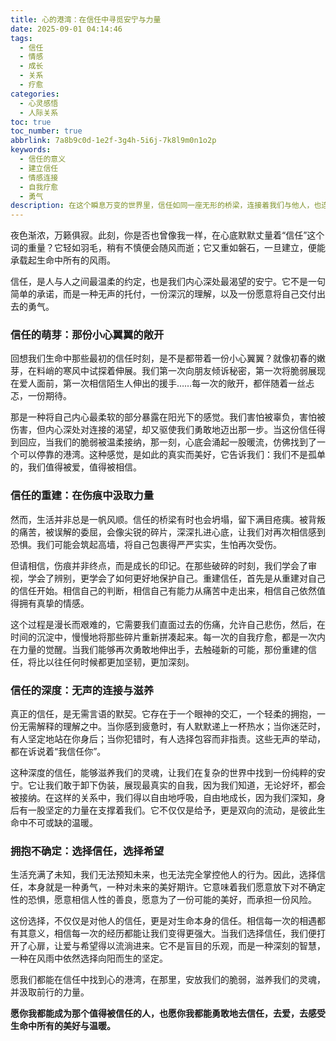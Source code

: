 ```yaml
---
title: 心的港湾：在信任中寻觅安宁与力量
date: 2025-09-01 04:14:46
tags:
  - 信任
  - 情感
  - 成长
  - 关系
  - 疗愈
categories:
  - 心灵感悟
  - 人际关系
toc: true
toc_number: true
abbrlink: 7a8b9c0d-1e2f-3g4h-5i6j-7k8l9m0n1o2p
keywords:
  - 信任的意义
  - 建立信任
  - 情感连接
  - 自我疗愈
  - 勇气
description: 在这个瞬息万变的世界里，信任如同一座无形的桥梁，连接着我们与他人，也连接着我们与自己的内心。它脆弱却又坚韧，是所有深刻情感的基石。本文将带你一同探索信任的深层含义，感受它如何滋养我们的灵魂，赋予我们前行的勇气与力量。
---
```


夜色渐浓，万籁俱寂。此刻，你是否也曾像我一样，在心底默默丈量着“信任”这个词的重量？它轻如羽毛，稍有不慎便会随风而逝；它又重如磐石，一旦建立，便能承载起生命中所有的风雨。

信任，是人与人之间最温柔的约定，也是我们内心深处最渴望的安宁。它不是一句简单的承诺，而是一种无声的托付，一份深沉的理解，以及一份愿意将自己交付出去的勇气。

### 信任的萌芽：那份小心翼翼的敞开

回想我们生命中那些最初的信任时刻，是不是都带着一份小心翼翼？就像初春的嫩芽，在料峭的寒风中试探着伸展。我们第一次向朋友倾诉秘密，第一次将脆弱展现在爱人面前，第一次相信陌生人伸出的援手……每一次的敞开，都伴随着一丝忐忑，一份期待。

那是一种将自己内心最柔软的部分暴露在阳光下的感觉。我们害怕被辜负，害怕被伤害，但内心深处对连接的渴望，却又驱使我们勇敢地迈出那一步。当这份信任得到回应，当我们的脆弱被温柔接纳，那一刻，心底会涌起一股暖流，仿佛找到了一个可以停靠的港湾。这种感觉，是如此的真实而美好，它告诉我们：我们不是孤单的，我们值得被爱，值得被相信。

### 信任的重建：在伤痕中汲取力量

然而，生活并非总是一帆风顺。信任的桥梁有时也会坍塌，留下满目疮痍。被背叛的痛苦，被误解的委屈，会像尖锐的碎片，深深扎进心底，让我们对再次相信感到恐惧。我们可能会筑起高墙，将自己包裹得严严实实，生怕再次受伤。

但请相信，伤痕并非终点，而是成长的印记。在那些破碎的时刻，我们学会了审视，学会了辨别，更学会了如何更好地保护自己。重建信任，首先是从重建对自己的信任开始。相信自己的判断，相信自己有能力从痛苦中走出来，相信自己依然值得拥有真挚的情感。

这个过程是漫长而艰难的，它需要我们直面过去的伤痛，允许自己悲伤，然后，在时间的沉淀中，慢慢地将那些碎片重新拼凑起来。每一次的自我疗愈，都是一次内在力量的觉醒。当我们能够再次勇敢地伸出手，去触碰新的可能，那份重建的信任，将比以往任何时候都更加坚韧，更加深刻。

### 信任的深度：无声的连接与滋养

真正的信任，是无需言语的默契。它存在于一个眼神的交汇，一个轻柔的拥抱，一份无需解释的理解之中。当你感到疲惫时，有人默默递上一杯热水；当你迷茫时，有人坚定地站在你身后；当你犯错时，有人选择包容而非指责。这些无声的举动，都在诉说着“我信任你”。

这种深度的信任，能够滋养我们的灵魂，让我们在复杂的世界中找到一份纯粹的安宁。它让我们敢于卸下伪装，展现最真实的自我，因为我们知道，无论好坏，都会被接纳。在这样的关系中，我们得以自由地呼吸，自由地成长，因为我们深知，身后有一股坚定的力量在支撑着我们。它不仅仅是给予，更是双向的流动，是彼此生命中不可或缺的温暖。

### 拥抱不确定：选择信任，选择希望

生活充满了未知，我们无法预知未来，也无法完全掌控他人的行为。因此，选择信任，本身就是一种勇气，一种对未来的美好期许。它意味着我们愿意放下对不确定性的恐惧，愿意相信人性的善良，愿意为了一份可能的美好，而承担一份风险。

这份选择，不仅仅是对他人的信任，更是对生命本身的信任。相信每一次的相遇都有其意义，相信每一次的经历都能让我们变得更强大。当我们选择信任，我们便打开了心扉，让爱与希望得以流淌进来。它不是盲目的乐观，而是一种深刻的智慧，一种在风雨中依然选择向阳而生的坚定。

愿我们都能在信任中找到心的港湾，在那里，安放我们的脆弱，滋养我们的灵魂，并汲取前行的力量。

**愿你我都能成为那个值得被信任的人，也愿你我都能勇敢地去信任，去爱，去感受生命中所有的美好与温暖。**